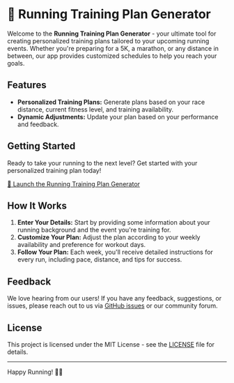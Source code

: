 # 🏃 Running Training Plan Generator

Welcome to the **Running Training Plan Generator** - your ultimate tool for creating personalized training plans tailored to your upcoming running events. Whether you're preparing for a 5K, a marathon, or any distance in between, our app provides customized schedules to help you reach your goals.

## Features

- **Personalized Training Plans:** Generate plans based on your race distance, current fitness level, and training availability.
- **Dynamic Adjustments:** Update your plan based on your performance and feedback.

## Getting Started

Ready to take your running to the next level? Get started with your personalized training plan today!

[🚀 Launch the Running Training Plan Generator](https://plan-buddy-henna.vercel.app/)

## How It Works

1. **Enter Your Details:** Start by providing some information about your running background and the event you're training for.
2. **Customize Your Plan:** Adjust the plan according to your weekly availability and preference for workout days.
3. **Follow Your Plan:** Each week, you'll receive detailed instructions for every run, including pace, distance, and tips for success.

## Feedback

We love hearing from our users! If you have any feedback, suggestions, or issues, please reach out to us via [GitHub issues](https://github.com/your-repo/plan-buddy/issues) or our community forum.

## License

This project is licensed under the MIT License - see the [LICENSE](LICENSE.md) file for details.

---

Happy Running! 🏃💨